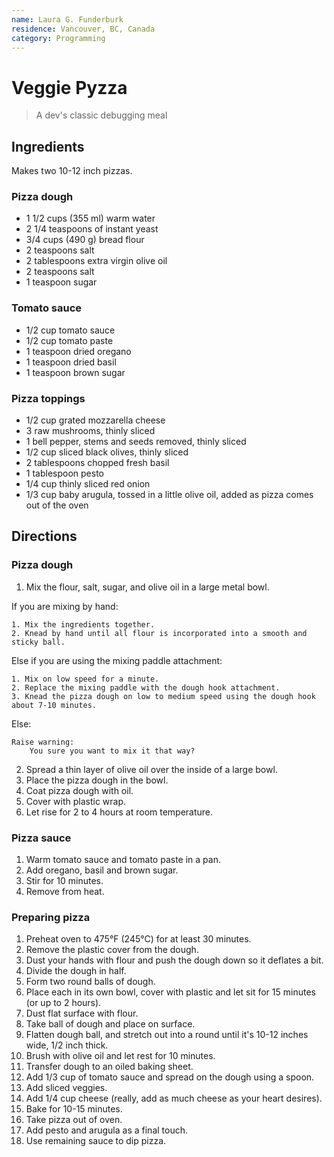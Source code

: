 ```yaml
---
name: Laura G. Funderburk
residence: Vancouver, BC, Canada
category: Programming
---
```


# Veggie Pyzza 

> A dev's classic debugging meal

## Ingredients

Makes two 10-12 inch pizzas. 

### Pizza dough

- 1 1/2 cups (355 ml) warm water 
- 2 1/4 teaspoons of instant yeast
- 3/4 cups (490 g) bread flour
- 2 teaspoons salt
- 2 tablespoons extra virgin olive oil
- 2 teaspoons salt
- 1 teaspoon sugar

### Tomato sauce

- 1/2 cup tomato sauce
- 1/2 cup tomato paste
- 1 teaspoon dried oregano
- 1 teaspoon dried basil 
- 1 teaspoon brown sugar

### Pizza toppings

- 1/2 cup grated mozzarella cheese
- 3 raw mushrooms, thinly sliced
- 1 bell pepper, stems and seeds removed, thinly sliced
- 1/2 cup sliced black olives, thinly sliced
- 2 tablespoons chopped fresh basil
- 1 tablespoon pesto
- 1/4 cup thinly sliced red onion
- 1/3 cup baby arugula, tossed in a little olive oil, added as pizza comes out of the oven

## Directions 

### Pizza dough

1. Mix the flour, salt, sugar, and olive oil in a large metal bowl.

If you are mixing by hand: 

    1. Mix the ingredients together. 
    2. Knead by hand until all flour is incorporated into a smooth and sticky ball. 
    
Else if you are using the mixing paddle attachment: 

    1. Mix on low speed for a minute. 
    2. Replace the mixing paddle with the dough hook attachment.
    3. Knead the pizza dough on low to medium speed using the dough hook about 7-10 minutes.
    
Else:

    Raise warning: 
        You sure you want to mix it that way? 

2. Spread a thin layer of olive oil over the inside of a large bowl. 
3. Place the pizza dough in the bowl. 
4. Coat pizza dough with oil. 
5. Cover with plastic wrap. 
6. Let rise for 2 to 4 hours at room temperature. 

### Pizza sauce

1. Warm tomato sauce and tomato paste in a pan. 
2. Add oregano, basil and brown sugar. 
3. Stir for 10 minutes. 
4. Remove from heat. 

### Preparing pizza

1. Preheat oven to 475°F (245°C) for at least 30 minutes. 
2. Remove the plastic cover from the dough. 
3. Dust your hands with flour and push the dough down so it deflates a bit. 
4. Divide the dough in half.
5. Form two round balls of dough. 
6. Place each in its own bowl, cover with plastic and let sit for 15 minutes (or up to 2 hours).
7. Dust flat surface with flour.
8. Take ball of dough and place on surface. 
9. Flatten dough ball, and stretch out into a round until it's 10-12 inches wide, 1/2 inch thick.
10. Brush with olive oil and let rest for 10 minutes. 
11. Transfer dough to an oiled baking sheet. 
12. Add 1/3 cup of tomato sauce and spread on the dough using a spoon. 
13. Add sliced veggies. 
14. Add 1/4 cup cheese (really, add as much cheese as your heart desires). 
15. Bake for 10-15 minutes. 
16. Take pizza out of oven. 
17. Add pesto and arugula as a final touch. 
18. Use remaining sauce to dip pizza. 
